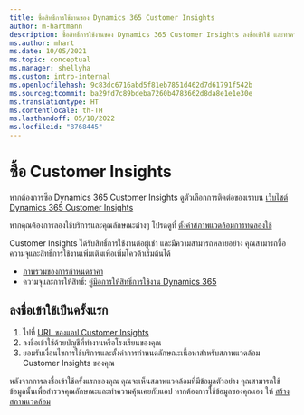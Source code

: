 ```yaml
---
title: ซื้อสิทธิ์การใช้งานของ Dynamics 365 Customer Insights
author: m-hartmann
description: ซื้อสิทธิ์การใช้งานของ Dynamics 365 Customer Insights ลงชื่อเข้าใช้ และทำความคุ้นเคยกับแอป
ms.author: mhart
ms.date: 10/05/2021
ms.topic: conceptual
ms.manager: shellyha
ms.custom: intro-internal
ms.openlocfilehash: 9c83dc6716abd5f81eb7851d462d7d61791f542b
ms.sourcegitcommit: ba29fd7c89bdeba7260b4783662d8da8e1e1e30e
ms.translationtype: HT
ms.contentlocale: th-TH
ms.lasthandoff: 05/18/2022
ms.locfileid: "8768445"
---
```

# <a name="purchase-customer-insights"></a>ซื้อ Customer Insights

หากต้องการซื้อ Dynamics 365 Customer Insights ดูตัวเลือกการติดต่อของเราบน [เว็บไซต์ Dynamics 365 Customer Insights](https://dynamics.microsoft.com/ai/customer-insights/)

หากคุณต้องการลองใช้บริการและคุณลักษณะต่างๆ โปรดดูที่ [ตั้งค่าสภาพแวดล้อมการทดลองใช้](trial-signup.md)

Customer Insights ได้รับสิทธิ์การใช้งานต่อผู้เช่า และมีความสามารถหลายอย่าง คุณสามารถซื้อความจุและสิทธิ์การใช้งานเพิ่มเติมเพื่อเพิ่มโควต้าเริ่มต้นได้
- [ภาพรวมของการกำหนดราคา](https://dynamics.microsoft.com/ai/customer-insights/pricing/)
- ความจุและการให้สิทธิ์: [คู่มือการให้สิทธิ์การใช้งาน Dynamics 365](https://go.microsoft.com/fwlink/?LinkId=866544)

## <a name="sign-in-for-the-first-time"></a>ลงชื่อเข้าใช้เป็นครั้งแรก

1. ไปที่ [URL ของแอป Customer Insights](https://home.ci.ai.dynamics.com)
1. ลงชื่อเข้าใช้ด้วยบัญชีที่ทำงานหรือโรงเรียนของคุณ
1. ยอมรับเงื่อนไขการใช้บริการและตั้งค่าการกำหนดลักษณะเนื้อหาสำหรับสภาพแวดล้อม Customer Insights ของคุณ

หลังจากการลงชื่อเข้าใช้ครั้งแรกของคุณ คุณจะเห็นสภาพแวดล้อมที่มีข้อมูลตัวอย่าง คุณสามารถใช้ข้อมูลนั้นเพื่อสำรวจคุณลักษณะและทำความคุ้นเคยกับแอป หากต้องการใช้ข้อมูลของคุณเอง ให้ [สร้างสภาพแวดล้อม](create-environment.md)
